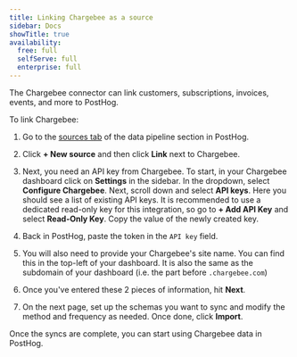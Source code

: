 ```yaml
---
title: Linking Chargebee as a source
sidebar: Docs
showTitle: true
availability:
  free: full
  selfServe: full
  enterprise: full
---
```


The Chargebee connector can link customers, subscriptions, invoices, events, and more to PostHog.

To link Chargebee:

1. Go to the [sources tab](https://us.posthog.com/pipeline/sources) of the data pipeline section in PostHog.

2. Click **+ New source** and then click **Link** next to Chargebee.

3. Next, you need an API key from Chargebee. To start, in your Chargebee dashboard click on **Settings** in the sidebar. In the dropdown, select **Configure Chargebee**. Next, scroll down and select **API keys**. Here you should see a list of existing API keys. It is recommended to use a dedicated read-only key for this integration, so go to **+ Add API Key** and select **Read-Only Key**. Copy the value of the newly created key.

4. Back in PostHog, paste the token in the `API key` field.

5. You will also need to provide your Chargebee's site name. You can find this in the top-left of your dashboard. It is also the same as the subdomain of your dashboard (i.e. the part before `.chargebee.com`)

6. Once you've entered these 2 pieces of information, hit **Next**.

7. On the next page, set up the schemas you want to sync and modify the method and frequency as needed. Once done, click **Import**.

Once the syncs are complete, you can start using Chargebee data in PostHog.
